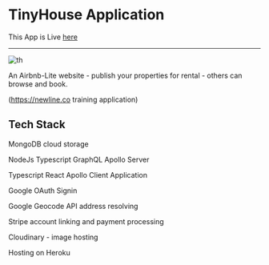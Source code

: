 # TinyHouse Application

This App is Live [here](https://tinyjchouse.herokuapp.com)

___

![th](https://user-images.githubusercontent.com/8742105/117832664-97a0a880-b26d-11eb-8897-f49a1c795ddc.png)

An Airbnb-Lite website - publish your properties for rental - others can browse and book.

(https://newline.co training application)

## Tech Stack

MongoDB cloud storage

NodeJs Typescript GraphQL Apollo Server

Typescript React Apollo Client Application

Google OAuth Signin

Google Geocode API address resolving

Stripe account linking and payment processing

Cloudinary - image hosting

Hosting on Heroku

